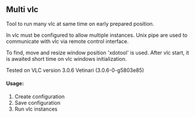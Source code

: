 
## Multi vlc
Tool to run many vlc at same time on early prepared position.

In vlc must be configured to allow multiple instances.
Unix pipe are used to communicate with vlc via remote control interface.

To find, move and resize window position 'xdotool' is used.
After vlc start, it is awaited short time on vlc windows initialization.

Tested on VLC version 3.0.6 Vetinari (3.0.6-0-g5803e85)


#### Usage:

1. Create configuration
2. Save configuration
3. Run vlc instances
